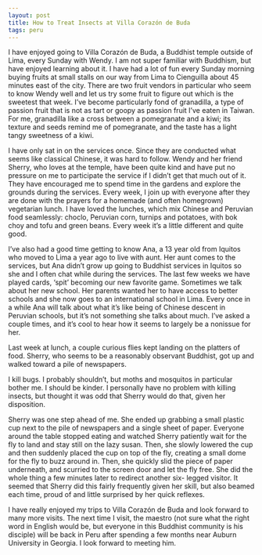 ```yaml
---
layout: post
title: How to Treat Insects at Villa Corazón de Buda
tags: peru
---
```

I have enjoyed going to Villa Corazón de Buda, a Buddhist temple outside of Lima, every Sunday with Wendy. I am not super familiar with Buddhism, but have enjoyed learning about it. I have had a lot of fun every Sunday morning buying fruits at small stalls on our way from Lima to Cienguilla about 45 minutes east of the city. There are two fruit vendors in particular who seem to know Wendy well and let us try some fruit to figure out which is the sweetest that week. I’ve become particularly fond of granadilla, a type of passion fruit that is not as tart or goopy as passion fruit I’ve eaten in Taiwan. For me,  granadilla like a cross between a pomegranate and a kiwi; its texture and seeds remind me of pomegranate, and the taste has a light tangy sweetness of a kiwi. 

I have only sat in on the services once. Since they are conducted what seems like classical Chinese, it was hard to follow. Wendy and her friend Sherry, who loves at the temple, have been quite kind and have put no pressure on me to participate the service if I didn’t get that much out of it.  They have encouraged me to spend time in the gardens and explore the grounds during the services. Every week, I join up with everyone after they are done with the prayers for a homemade (and often homegrown) vegetarian lunch. I have loved the lunches, which mix Chinese and Peruvian food seamlessly: choclo, Peruvian corn, turnips and potatoes, with bok choy and tofu and green beans. Every week it’s a little different and quite good.

I’ve also had a good time getting to know Ana, a 13 year old from Iquitos who moved to Lima a year ago to live with aunt. Her aunt comes to the services, but Ana didn’t grow up going to Buddhist services in Iquitos so she and I often chat while during the services. The last few weeks we have played cards, ‘spit’ becoming our new favorite game.  Sometimes we talk about her new school. Her parents wanted her to have access to better schools and she now goes to an international school in Lima. Every once in a while Ana will talk about what it’s like being of Chinese descent in Peruvian schools, but it’s not something she talks about much. I’ve asked a couple times, and it’s cool to hear how it seems to largely be a nonissue for her. 

Last week at lunch, a couple curious flies kept landing on the platters of food. Sherry, who seems to be a reasonably observant Buddhist, got up and walked toward a pile of newspapers. 

I kill bugs. I probably shouldn’t, but moths and mosquitos in particular bother me. I should be kinder. I personally have no problem with killing insects, but thought it was odd that Sherry would do that, given her disposition.

Sherry was one step ahead of me. She ended up grabbing a small plastic cup next to the pile of newspapers and a single sheet of paper. Everyone around the table stopped eating and watched Sherry patiently wait for the fly to land and stay still on the lazy susan. Then, she slowly lowered the cup and then suddenly placed the cup on top of the fly, creating a small dome for the fly to buzz around in. Then, she quickly slid the piece of paper underneath, and scurried to the screen door and let the fly free. She did the whole thing a few minutes later to redirect another six- legged visitor. It seemed that Sherry did this fairly frequently given her skill, but also beamed each time, proud of and little surprised by her quick reflexes.

I have really enjoyed my trips to Villa Corazón de Buda and look forward to many more visits. The next time I visit, the maestro (not sure what the right word in English would be, but everyone in this Buddhist community is his disciple) will be back in Peru after spending a few months near Auburn University in Georgia. I look forward to meeting him.
